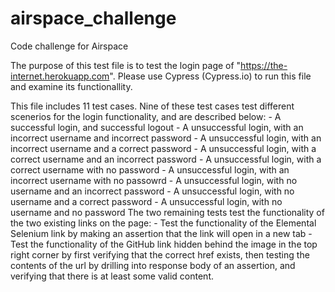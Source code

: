 # airspace_challenge
Code challenge for Airspace

The purpose of this test file is to test the login page of "https://the-internet.herokuapp.com".
Please use Cypress (Cypress.io) to run this file and examine its functionallity. 

This file includes 11 test cases. 
  Nine of these test cases test different scenerios for the login functionality, and are described below:
    - A successful login, and successful logout
    - A unsuccessful login, with an incorrect username and incorrect password
    - A unsuccessful login, with an incorrect username and a correct password
    - A unsuccessful login, with a correct username and an incorrect password
    - A unsuccessful login, with a correct username with no password
    - A unsuccessful login, with an incorrect username with no passowrd 
    - A unsuccessful login, with no username and an incorrect password
    - A unsuccessful login, with no username and a correct password
    - A unsuccessful login, with no username and no password
  The two remaining tests test the functionality of the two existing links on the page:
    - Test the functionality of the Elemental Selenium link by making an assertion that the link will open in a new tab
    - Test the functionality of the GitHub link hidden behind the image in the top right corner by first verifying that the correct href exists,
      then testing the contents of the url by drilling into response body of an assertion, and verifying that there is at least some valid content.
